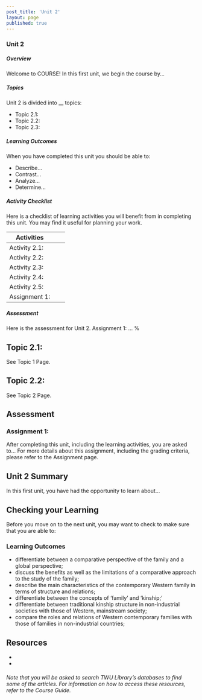 ```yaml
---
post_title: 'Unit 2'
layout: page
published: true
---
```


### Unit 2  
##### Overview

Welcome to COURSE!  In this first unit, we begin the course by…

##### Topics
Unit 2 is divided into __ topics:
* Topic 2.1:
* Topic 2.2:
* Topic 2.3:

##### Learning Outcomes
When you have completed this unit you should be able to:
* Describe…
* Contrast…
* Analyze…
* Determine…

##### Activity Checklist
Here is a checklist of learning activities you will benefit from in completing this unit. You may find it useful for planning your work.

|Activities| | |
|----|----|----|
| Activity 2.1:| | |
| Activity 2.2:| | |
| Activity 2.3:| | |
| Activity 2.4:| | |
| Activity 2.5:| | |
| Assignment 1:| | |

##### Assessment
Here is the assessment for Unit 2.
Assignment 1: …
%

## Topic 2.1:
See Topic 1 Page.


## Topic 2.2:
See Topic 2 Page.


## Assessment


### Assignment 1:
After completing this unit, including the learning activities, you are asked to…
For more details about this assignment, including the grading criteria, please refer to the Assignment page.

## Unit 2 Summary


In this first unit, you have had the opportunity to learn about…


## Checking your Learning


Before you move on to the next unit, you may want to check to make sure that you are able to:

### Learning Outcomes

* differentiate between a comparative perspective of the family and a global perspective;
* discuss the benefits as well as the limitations of a comparative approach to the study of the family;
* describe the main characteristics of the contemporary Western family in terms of structure and relations;
* differentiate between the concepts of ‘family’ and ‘kinship;’
* differentiate between traditional kinship structure in non-industrial societies with those of Western, mainstream society;
* compare the roles and relations of Western contemporary families with those of families in non-industrial countries;


## Resources
*
*

###### Note that you will be asked to search TWU Library’s databases to find some of the articles. For information on how to access these resources, refer to the Course Guide.
